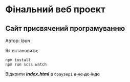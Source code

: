 # Фінальний веб проект

## Сайт присвячений програмуванню

Автор: _Іван_

Як встановити:

```
npm install
npm run scss:watch
```

Відкрити **_index.html_** в `браузері` ~~а не де інде~~
